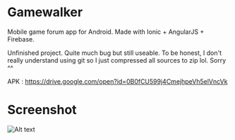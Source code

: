 # Gamewalker
Mobile game forum app for Android. Made with Ionic + AngularJS + Firebase. 

Unfinished project. Quite much bug but still useable. To be honest, I don't really understand using git so I just compressed all sources to zip lol. Sorry ^^

APK : https://drive.google.com/open?id=0B0fCU599j4CmejhpeVh5elVncVk

# Screenshot

![Alt text](http://i.imgur.com/Cm4SWfI.jpg "Screenshot")
